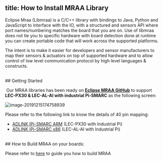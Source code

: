 title: How to Install MRAA Library
---

Eclipse Mraa (Libmraa) is a C/C++ library with bindings to Java, Python and JavaScript to interface with the IO, with a structured and sensors API where port names/numbering matches the board that you are on. Use of libmraa does not tie you to specific hardware with board detection done at runtime you can create portable code that will work across the supported platforms.

The intent is to make it easier for developers and sensor manufacturers to map their sensors & actuators on top of supported hardware and to allow control of low level communication protocol by high level languages & constructs.


<br>
## Getting Started

​		Our MRAA libraries has been ready on [**Eclipse MRAA GitHub**]( https://github.com/eclipse/mraa) to support **LEC-PX30 & LEC-AL-AI with industrial Pi-SMARC** as the following screen:

![image-20191215174758939](HowToInstallMRAA.assets/image-20191215174758939.png)



Please refer to the following link to know the details of 40 pin mapping:

* [ADLINK IPi-SMARC ARM](https://github.com/eclipse/mraa/blob/master/docs/adlink_ipi_arm.md) (LEC-PX30 with Industrial Pi)
* [ADLINK IPi-SMARC x86](https://github.com/eclipse/mraa/blob/master/docs/adlink_ipi_x86.md) (LEC-AL-AI with Industrial Pi)


<br>
## How to Build MRAA on your boards:

Please refer to [here](https://github.com/eclipse/mraa/blob/master/docs/building.md) to guide you how to build MRAA
